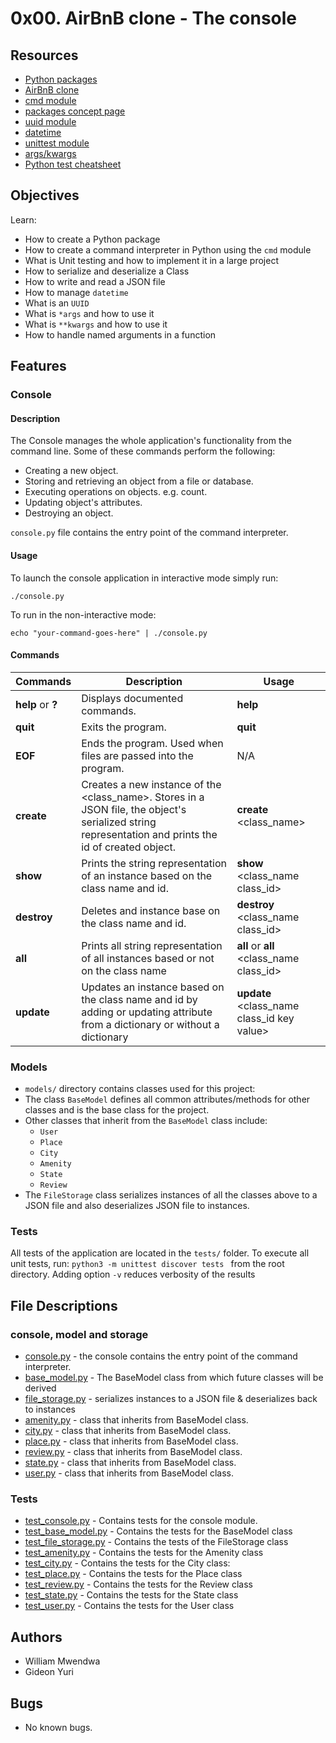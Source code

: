 # 0x00. AirBnB clone - The console

## Resources

- [Python packages](https://alx-intranet.hbtn.io/concepts/66)
- [AirBnB clone](https://alx-intranet.hbtn.io/concepts/74)
- [cmd module](https://docs.python.org/3.8/library/cmd.html)
- [packages concept page](https://docs.python.org/3.4/tutorial/modules.html#packages)
- [uuid module](https://docs.python.org/3.8/library/uuid.html)
- [datetime](https://docs.python.org/3.8/library/datetime.html)
- [unittest module](https://docs.python.org/3.8/library/unittest.html#module-unittest)
- [args/kwargs](https://yasoob.me/2013/08/04/args-and-kwargs-in-python-explained/)
- [Python test cheatsheet](https://www.pythonsheets.com/notes/python-tests.html)

## Objectives

Learn:

- How to create a Python package
- How to create a command interpreter in Python using the `cmd` module
- What is Unit testing and how to implement it in a large project
- How to serialize and deserialize a Class
- How to write and read a JSON file
- How to manage `datetime`
- What is an `UUID`
- What is `*args` and how to use it
- What is `**kwargs` and how to use it
- How to handle named arguments in a function

## Features

### Console

#### Description

The Console manages the whole application's functionality from the command line. Some of these commands perform the following:

- Creating a new object.
- Storing and retrieving an object from a file or database.
- Executing operations on objects. e.g. count.
- Updating object's attributes.
- Destroying an object.

`console.py` file contains the entry point of the command interpreter.

#### Usage

To launch the console application in interactive mode simply run:

`./console.py`

To run in the non-interactive mode:

`echo "your-command-goes-here" | ./console.py `

#### Commands

| Commands          | Description                                                                                                                                             | Usage                                        |
| ----------------- | ------------------------------------------------------------------------------------------------------------------------------------------------------- | -------------------------------------------- |
| **help** or **?** | Displays documented commands.                                                                                                                           | **help**                                     |
| **quit**          | Exits the program.                                                                                                                                      | **quit**                                     |
| **EOF**           | Ends the program. Used when files are passed into the program.                                                                                          | N/A                                          |
| **create**        | Creates a new instance of the \<class_name\>. Stores in a JSON file, the object's serialized string representation and prints the id of created object. | **create** \<class_name\>                    |
| **show**          | Prints the string representation of an instance based on the class name and id.                                                                         | **show** \<class_name class_id\>             |
| **destroy**       | Deletes and instance base on the class name and id.                                                                                                     | **destroy** \<class_name class_id\>          |
| **all**           | Prints all string representation of all instances based or not on the class name                                                                        | **all** or **all** \<class_name class_id\>   |
| **update**        | Updates an instance based on the class name and id by adding or updating attribute from a dictionary or without a dictionary                            | **update** \<class_name class_id key value\> |

### Models

- `models/` directory contains classes used for this project:
- The class `BaseModel` defines all common attributes/methods for other classes and is the base class for the project.
- Other classes that inherit from the `BaseModel` class include:
  - `User`
  - `Place`
  - `City`
  - `Amenity`
  - `State`
  - `Review`
- The `FileStorage` class serializes instances of all the classes above to a JSON file and also deserializes JSON file to instances.

### Tests

All tests of the application are located in the `tests/` folder.
To execute all unit tests, run:
`python3 -m unittest discover tests `
from the root directory. Adding option `-v` reduces verbosity of the results

## File Descriptions

### console, model and storage

- [console.py](console.py) - the console contains the entry point of the command interpreter.
- [base_model.py](models/base_model.py) - The BaseModel class from which future classes will be derived
- [file_storage.py](models/engine/file_storage.py) - serializes instances to a JSON file & deserializes back to instances
- [amenity.py](models/amenity.py) - class that inherits from BaseModel class.
- [city.py](models/city.py) - class that inherits from BaseModel class.
- [place.py](models/place.py) - class that inherits from BaseModel class.
- [review.py](models/review.py) - class that inherits from BaseModel class.
- [state.py](models/state.py) - class that inherits from BaseModel class.
- [user.py](models/user.py) - class that inherits from BaseModel class.

### Tests

- [test_console.py](tests/test_console.py) - Contains tests for the console module.
- [test_base_model.py](tests/test_models/test_base_model.py) - Contains the tests for the BaseModel class
- [test_file_storage.py](tests/test_models/test_file_storage.py) - Contains the tests of the FileStorage class
- [test_amenity.py](tests/test_models/test_amenity.py) - Contains the tests for the Amenity class
- [test_city.py](tests/test_models/test_city.py) - Contains the tests for the City class:
- [test_place.py](tests/test_models/test_place.py) - Contains the tests for the Place class
- [test_review.py](tests/test_models/test_review.py) - Contains the tests for the Review class
- [test_state.py](tests/test_models/test_state.py) - Contains the tests for the State class
- [test_user.py](tests/test_models/test_user.py) - Contains the tests for the User class

## Authors

- William Mwendwa
- Gideon Yuri

## Bugs

- No known bugs.
